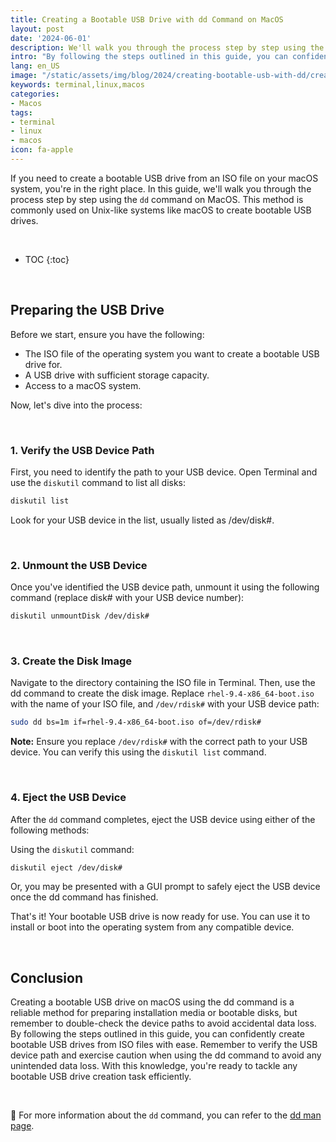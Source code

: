 ```yaml
---
title: Creating a Bootable USB Drive with dd Command on MacOS
layout: post
date: '2024-06-01'
description: We'll walk you through the process step by step using the `dd` command on MacOS.
intro: "By following the steps outlined in this guide, you can confidently create bootable USB drives from ISO files with ease."
lang: en_US
image: "/static/assets/img/blog/2024/creating-bootable-usb-with-dd/creating-bootable-usb-with-dd.jpg"
keywords: terminal,linux,macos
categories:
- Macos
tags:
- terminal
- linux
- macos
icon: fa-apple
---
```


If you need to create a bootable USB drive from an ISO file on your macOS system, you're in the right place. In this guide, we'll walk you through the process step by step using the `dd` command on MacOS. This method is commonly used on Unix-like systems like macOS to create bootable USB drives.

<br>

* TOC 
{:toc}

<br>

## Preparing the USB Drive

Before we start, ensure you have the following:

- The ISO file of the operating system you want to create a bootable USB drive for.
- A USB drive with sufficient storage capacity.
- Access to a macOS system.

Now, let's dive into the process:

<br>

### 1. Verify the USB Device Path

First, you need to identify the path to your USB device. Open Terminal and use the `diskutil` command to list all disks:

```bash
diskutil list
```

Look for your USB device in the list, usually listed as /dev/disk#.

<br>

### 2. Unmount the USB Device

Once you've identified the USB device path, unmount it using the following command (replace disk# with your USB device number):

```bash
diskutil unmountDisk /dev/disk#
```

<br>

### 3. Create the Disk Image

Navigate to the directory containing the ISO file in Terminal. Then, use the dd command to create the disk image. Replace `rhel-9.4-x86_64-boot.iso` with the name of your ISO file, and `/dev/rdisk#` with your USB device path:

```bash
sudo dd bs=1m if=rhel-9.4-x86_64-boot.iso of=/dev/rdisk#
```

**Note:** Ensure you replace `/dev/rdisk#` with the correct path to your USB device. You can verify this using the `diskutil list` command.

<br>

### 4. Eject the USB Device
After the `dd` command completes, eject the USB device using either of the following methods:

Using the `diskutil` command:

```bash
diskutil eject /dev/disk#
```

Or, you may be presented with a GUI prompt to safely eject the USB device once the dd command has finished.

That's it! Your bootable USB drive is now ready for use. You can use it to install or boot into the operating system from any compatible device.

<br>

## Conclusion

Creating a bootable USB drive on macOS using the dd command is a reliable method for preparing installation media or bootable disks, but remember to double-check the device paths to avoid accidental data loss. By following the steps outlined in this guide, you can confidently create bootable USB drives from ISO files with ease. Remember to verify the USB device path and exercise caution when using the dd command to avoid any unintended data loss. With this knowledge, you're ready to tackle any bootable USB drive creation task efficiently.

<br>

📝 For more information about the `dd` command, you can refer to the [dd man page](https://linux.die.net/man/1/dd).




